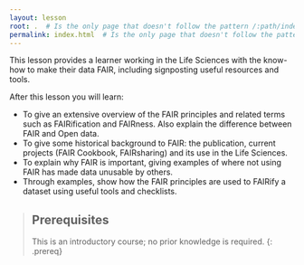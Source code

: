 ```yaml
---
layout: lesson
root: .  # Is the only page that doesn't follow the pattern /:path/index.html
permalink: index.html  # Is the only page that doesn't follow the pattern /:path/index.html
---
```


This lesson provides a learner working in the Life Sciences with the know-how to make their data FAIR, including signposting useful resources and tools.

After this lesson you will learn:

* To give an extensive overview of the FAIR principles and related terms such as FAIRification and FAIRness.  Also explain the difference between FAIR and Open data.
* To give some historical background to FAIR: the publication, current projects (FAIR Cookbook, FAIRsharing) and its use in the Life Sciences.
* To explain why FAIR is important, giving examples of where not using FAIR has made data unusable by others.
* Through examples, show how the FAIR principles are used to FAIRify a dataset using useful tools and checklists.

> ## Prerequisites
> This is an introductory course; no prior knowledge is required.
{: .prereq}
